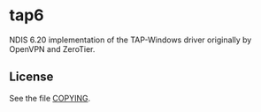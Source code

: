 # tap6

NDIS 6.20 implementation of the TAP-Windows driver originally by OpenVPN and ZeroTier.

## License
See the file [COPYING](COPYING.txt).
